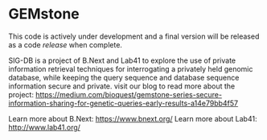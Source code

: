 # GEMstone

This code is actively under development and a final version will be released as a code _release_ when complete. 

SIG-DB is a project of B.Next and Lab41 to explore the use of private information retrieval techniques for interrogating a privately held genomic database, while keeping the query sequence and database sequence information secure and private. 
visit our blog to read more about the project: https://medium.com/bioquest/gemstone-series-secure-information-sharing-for-genetic-queries-early-results-a14e79bb4f57

Learn more about B.Next: https://www.bnext.org/
Learn more about Lab41: http://www.lab41.org/ 

